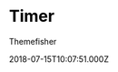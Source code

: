 ---
title: Timer
github: https://github.com/themefisher/timer-hugo/
demo: https://demo.gethugothemes.com/timer/site/
author: Themefisher
author_link: https://themefisher.com
ssg:
  - Hugo
cms:
  - Markdown
css:
  - Bootstrap
category:
  - Portfolio
date: 2018-07-15T10:07:51.000Z
description: Timer Template Hugo Version by themefisher3
publish_date: '2018-07-15T10:07:51Z'
update_date: '2022-06-01T05:30:29Z'
github_star: 123
github_fork: 113
---